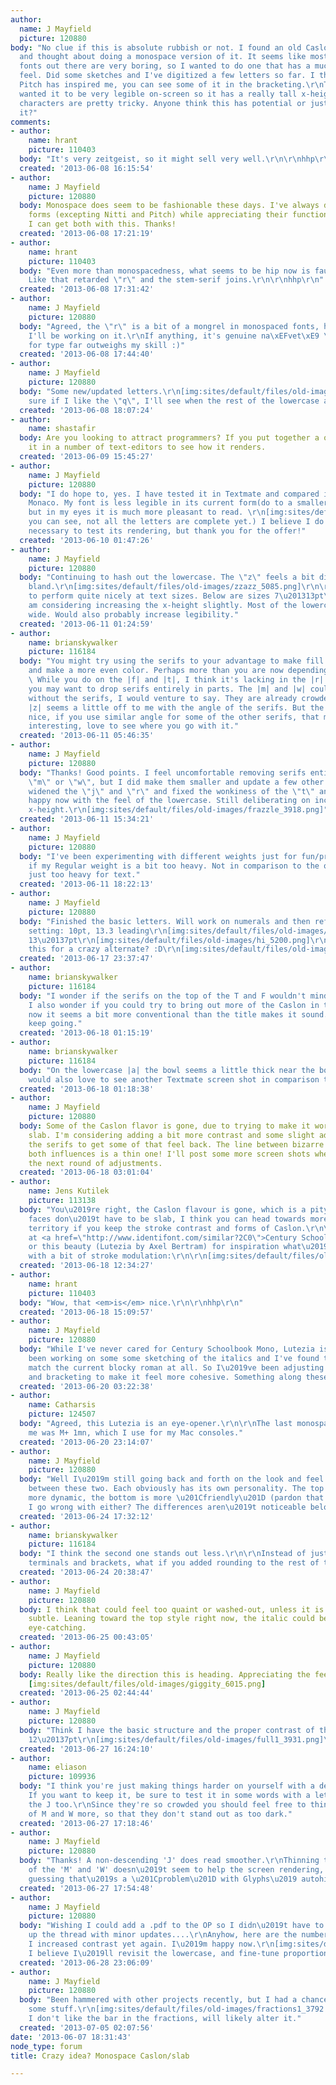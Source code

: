 ```yaml
---
author:
  name: J Mayfield
  picture: 120880
body: "No clue if this is absolute rubbish or not. I found an old Caslon specimen
  and thought about doing a monospace version of it. It seems like most monospace
  fonts out there are very boring, so I wanted to do one that has a much more pleasant
  feel. Did some sketches and I've digitized a few letters so far. I think Kris Sowersby's
  Pitch has inspired me, you can see some of it in the bracketing.\r\nThoughts?\r\n[img:sites/default/files/old-images/hello_6602.png]\r\n\r\nI
  wanted it to be very legible on-screen so it has a really tall x-height.\r\n[img:sites/default/files/old-images/helloz_4776.png]\r\n\r\nSome
  characters are pretty tricky. Anyone think this has potential or just isn't worth
  it?"
comments:
- author:
    name: hrant
    picture: 110403
  body: "It's very zeitgeist, so it might sell very well.\r\n\r\nhhp\r\n"
  created: '2013-06-08 16:15:54'
- author:
    name: J Mayfield
    picture: 120880
  body: Monospace does seem to be fashionable these days. I've always disliked their
    forms (excepting Nitti and Pitch) while appreciating their functionality. Hopefully
    I can get both with this. Thanks!
  created: '2013-06-08 17:21:19'
- author:
    name: hrant
    picture: 110403
  body: "Even more than monospacedness, what seems to be hip now is faux na\xEFve.
    Like that retarded \"r\" and the stem-serif joins.\r\n\r\nhhp\r\n"
  created: '2013-06-08 17:31:42'
- author:
    name: J Mayfield
    picture: 120880
  body: "Agreed, the \"r\" is a bit of a mongrel in monospaced fonts, here as well.
    I'll be working on it.\r\nIf anything, it's genuine na\xEFvet\xE9 \u2014 my love
    for type far outweighs my skill :)"
  created: '2013-06-08 17:44:40'
- author:
    name: J Mayfield
    picture: 120880
  body: "Some new/updated letters.\r\n[img:sites/default/files/old-images/hehe_5729.png]\r\nNot
    sure if I like the \"q\", I'll see when the rest of the lowercase are done."
  created: '2013-06-08 18:07:24'
- author:
    name: shastafir
  body: Are you looking to attract programmers? If you put together a otf I can try
    it in a number of text-editors to see how it renders.
  created: '2013-06-09 15:45:27'
- author:
    name: J Mayfield
    picture: 120880
  body: "I do hope to, yes. I have tested it in Textmate and compared it to the default
    Monaco. My font is less legible in its current form(do to a smaller x-height),
    but in my eyes it is much more pleasant to read. \r\n[img:sites/default/files/old-images/yo_5407.png]\r\n[img:sites/default/files/old-images/zo_5784.png]\r\n(As
    you can see, not all the letters are complete yet.) I believe I do have the resources
    necessary to test its rendering, but thank you for the offer!"
  created: '2013-06-10 01:47:26'
- author:
    name: J Mayfield
    picture: 120880
  body: "Continuing to hash out the lowercase. The \"z\" feels a bit discordant and
    bland.\r\n[img:sites/default/files/old-images/zzazz_5085.png]\r\n\r\nIt seems
    to perform quite nicely at text sizes. Below are sizes 7\u201313pt\r\n[img:sites/default/files/old-images/buzz_3770.png]\r\n\r\nI
    am considering increasing the x-height slightly. Most of the lowercase look too
    wide. Would also probably increase legibility."
  created: '2013-06-11 01:24:59'
- author:
    name: brianskywalker
    picture: 116184
  body: "You might try using the serifs to your advantage to make fill in the space
    and make a more even color. Perhaps more than you are now depending on the letter.
    \ While you do on the |f| and |t|, I think it's lacking in the |r|. On some letters
    you may want to drop serifs entirely in parts. The |m| and |w| could really do
    without the serifs, I would venture to say. They are already crowded without them.\r\n\r\nThe
    |z| seems a little off to me with the angle of the serifs. But the feature is
    nice, if you use similar angle for some of the other serifs, that may be cool.\r\n\r\nLooks
    interesting, love to see where you go with it."
  created: '2013-06-11 05:46:35'
- author:
    name: J Mayfield
    picture: 120880
  body: "Thanks! Good points. I feel uncomfortable removing serifs entirely from the
    \"m\" or \"w\", but I did make them smaller and update a few other letters.\r\n[img:sites/default/files/old-images/dazzle_4344.png]\r\nI
    widened the \"j\" and \"r\" and fixed the wonkiness of the \"t\" and \"z\".\r\n\r\nPretty
    happy now with the feel of the lowercase. Still deliberating on increasing the
    x-height.\r\n[img:sites/default/files/old-images/frazzle_3918.png]"
  created: '2013-06-11 15:34:21'
- author:
    name: J Mayfield
    picture: 120880
  body: "I've been experimenting with different weights just for fun/practice. \r\n[img:sites/default/files/old-images/aaa_5927.png]\r\n[img:sites/default/files/old-images/aa_3418.png]\r\nWondering
    if my Regular weight is a bit too heavy. Not in comparison to the other weights,
    just too heavy for text."
  created: '2013-06-11 18:22:13'
- author:
    name: J Mayfield
    picture: 120880
  body: "Finished the basic letters. Will work on numerals and then refining everything.\r\n[img:sites/default/files/old-images/hello_4689.png]\r\n\r\nText
    setting: 10pt, 13.3 leading\r\n[img:sites/default/files/old-images/hey_3991.png]\r\n\r\nCapitals,
    13\u20137pt\r\n[img:sites/default/files/old-images/hi_5200.png]\r\n\r\nAnd how\u2019s
    this for a crazy alternate? :D\r\n[img:sites/default/files/old-images/hik_4195.png]"
  created: '2013-06-17 23:37:47'
- author:
    name: brianskywalker
    picture: 116184
  body: "I wonder if the serifs on the top of the T and F wouldn't mind being larger.
    I also wonder if you could try to bring out more of the Caslon in this. Right
    now it seems a bit more conventional than the title makes it sound.\r\nLove it,
    keep going."
  created: '2013-06-18 01:15:19'
- author:
    name: brianskywalker
    picture: 116184
  body: "On the lowercase |a| the bowl seems a little thick near the bottom join.\r\n\r\nI
    would also love to see another Textmate screen shot in comparison to Monaco."
  created: '2013-06-18 01:18:38'
- author:
    name: J Mayfield
    picture: 120880
  body: Some of the Caslon flavor is gone, due to trying to make it work for a monospaced
    slab. I'm considering adding a bit more contrast and some slight adjustment of
    the serifs to get some of that feel back. The line between bizarre and balancing
    both influences is a thin one! I'll post some more screen shots when I get through
    the next round of adjustments.
  created: '2013-06-18 03:01:04'
- author:
    name: Jens Kutilek
    picture: 113138
  body: "You\u2019re right, the Caslon flavour is gone, which is a pity. Monospaced
    faces don\u2019t have to be slab, I think you can head towards more interesting
    territory if you keep the stroke contrast and forms of Caslon.\r\n\r\nTake a look
    at <a href=\"http://www.identifont.com/similar?2C0\">Century Schoolbook Monospace</a>
    or this beauty (Lutezia by Axel Bertram) for inspiration what\u2019s possible
    with a bit of stroke modulation:\r\n\r\n[img:sites/default/files/old-images/axel-bertram-lutezia_3436.png]"
  created: '2013-06-18 12:34:27'
- author:
    name: hrant
    picture: 110403
  body: "Wow, that <em>is</em> nice.\r\n\r\nhhp\r\n"
  created: '2013-06-18 15:09:57'
- author:
    name: J Mayfield
    picture: 120880
  body: "While I've never cared for Century Schoolbook Mono, Lutezia is amazing! I've
    been working on some some sketching of the italics and I've found that it doesn\u2019t
    match the current blocky roman at all. So I\u2019ve been adjusting the contrast
    and bracketing to make it feel more cohesive. Something along these lines:\r\n[img:sites/default/files/old-images/hh_5363.png]\r\n"
  created: '2013-06-20 03:22:38'
- author:
    name: Catharsis
    picture: 124507
  body: "Agreed, this Lutezia is an eye-opener.\r\n\r\nThe last monospace that surprised
    me was M+ 1mn, which I use for my Mac consoles."
  created: '2013-06-20 23:14:07'
- author:
    name: J Mayfield
    picture: 120880
  body: "Well I\u2019m still going back and forth on the look and feel of this. Torn
    between these two. Each obviously has its own personality. The top is slightly
    more dynamic, the bottom is more \u201Cfriendly\u201D (pardon that overused description).\r\n[img:sites/default/files/old-images/hicker_5303.png]\r\nCould
    I go wrong with either? The differences aren\u2019t noticeable below 24pt. "
  created: '2013-06-24 17:32:12'
- author:
    name: brianskywalker
    picture: 116184
  body: "I think the second one stands out less.\r\n\r\nInstead of just rounding the
    terminals and brackets, what if you added rounding to the rest of the intersections?"
  created: '2013-06-24 20:38:47'
- author:
    name: J Mayfield
    picture: 120880
  body: I think that could feel too quaint or washed-out, unless it is very, very
    subtle. Leaning toward the top style right now, the italic could be especially
    eye-catching.
  created: '2013-06-25 00:43:05'
- author:
    name: J Mayfield
    picture: 120880
  body: Really like the direction this is heading. Appreciating the feedback a ton!
    [img:sites/default/files/old-images/giggity_6015.png]
  created: '2013-06-25 02:44:44'
- author:
    name: J Mayfield
    picture: 120880
  body: "Think I have the basic structure and the proper contrast of the caps set.\r\n[img:sites/default/files/old-images/full_6100.png]\r\nInDesign,
    12\u20137pt\r\n[img:sites/default/files/old-images/full1_3931.png]\r\nTextmate\r\n[img:sites/default/files/old-images/full2_4961.png]"
  created: '2013-06-27 16:24:10'
- author:
    name: eliason
    picture: 109936
  body: "I think you're just making things harder on yourself with a descending J.
    If you want to keep it, be sure to test it in some words with a letter before
    the J too.\r\nSince they're so crowded you should feel free to thin the strokes
    of M and W more, so that they don't stand out as too dark."
  created: '2013-06-27 17:18:46'
- author:
    name: J Mayfield
    picture: 120880
  body: "Thanks! A non-descending 'J' does read smoother.\r\nThinning the strokes
    of the 'M' and 'W' doesn\u2019t seem to help the screen rendering, but I\u2019m
    guessing that\u2019s a \u201Cproblem\u201D with Glyphs\u2019 autohinting."
  created: '2013-06-27 17:54:48'
- author:
    name: J Mayfield
    picture: 120880
  body: "Wishing I could add a .pdf to the OP so I didn\u2019t have to keep clogging
    up the thread with minor updates....\r\nAnyhow, here are the numbers.\r\n[img:sites/default/files/old-images/numbers1_3973.png]\r\nAnd
    I increased contrast yet again. I\u2019m happy now.\r\n[img:sites/default/files/old-images/hamburgefonstiv_4420.png]\r\n\r\nNext
    I believe I\u2019ll revisit the lowercase, and fine-tune proportions."
  created: '2013-06-28 23:06:09'
- author:
    name: J Mayfield
    picture: 120880
  body: "Been hammered with other projects recently, but I had a chance to work on
    some stuff.\r\n[img:sites/default/files/old-images/fractions1_3792.png][img:sites/default/files/old-images/symbols2_6207.png][img:sites/default/files/old-images/symbols1_4658.png]\r\n\r\nThoughts?
    I don't like the bar in the fractions, will likely alter it."
  created: '2013-07-05 02:07:56'
date: '2013-06-07 18:31:43'
node_type: forum
title: Crazy idea? Monospace Caslon/slab

---
```

